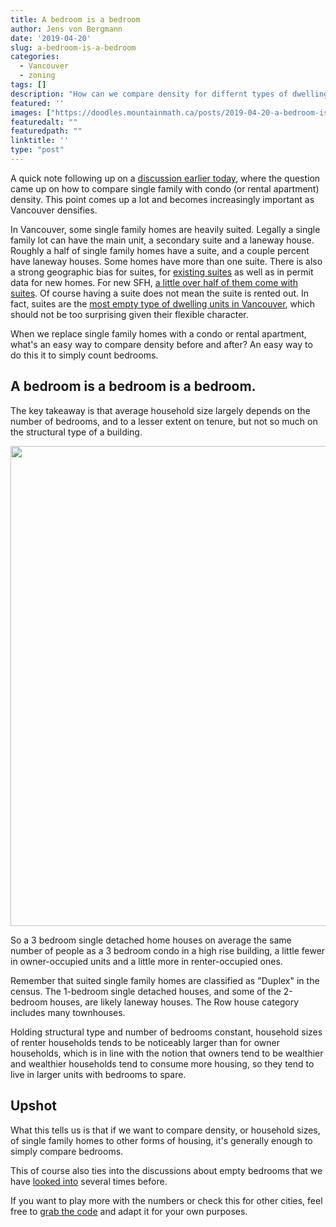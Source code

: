 ```yaml
---
title: A bedroom is a bedroom
author: Jens von Bergmann
date: '2019-04-20'
slug: a-bedroom-is-a-bedroom
categories:
  - Vancouver
  - zoning
tags: []
description: "How can we compare density for differnt types of dwellings? Just look at the bedrooms!"
featured: ''
images: ["https://doodles.mountainmath.ca/posts/2019-04-20-a-bedroom-is-a-bedroom_files/figure-html/bedrooms-1.png"]
featuredalt: ""
featuredpath: ""
linktitle: ''
type: "post"
---
```




A quick note following up on a [discussion earlier today](https://twitter.com/YVRHousing/status/1119747981131935745), where the question came up on how to compare single family with condo (or rental apartment) density. This point comes up a lot and becomes increasingly important as Vancouver densifies.

In Vancouver, some single family homes are heavily suited. Legally a single family lot can have the main unit, a secondary suite and a laneway house. Roughly a half of single family homes have a suite, and a couple percent have laneway houses. Some homes have more than one suite. There is also a strong geographic bias for suites, for [existing suites](https://doodles.mountainmath.ca/blog/2018/05/23/teardowns-and-emissions/) as well as in permit data for new homes. For new SFH, [a little over half of them come with suites](https://doodles.mountainmath.ca/blog/2018/07/17/making-room/). Of course having a suite does not mean the suite is rented out. In fact, suites are the [most empty type of dwelling units in Vancouver](https://doodles.mountainmath.ca/blog/2018/01/25/empty-suites/), which should not be too surprising given their flexible character.

When we replace single family homes with a condo or rental apartment, what's an easy way to compare density before and after? An easy way to do this it to simply count bedrooms.

## A bedroom is a bedroom is a bedroom.
The key takeaway is that average household size largely depends on the number of bedrooms, and to a lesser extent on tenure, but not so much on the structural type of a building. 







<img src="/posts/2019-04-20-a-bedroom-is-a-bedroom_files/figure-html/bedrooms-1.png" width="768" />

So a 3 bedroom single detached home houses on average the same number of people as a 3 bedroom condo in a high rise building, a little fewer in owner-occupied units and a little more in renter-occupied ones.

Remember that suited single family homes are classified as "Duplex" in the census. The 1-bedroom single detached houses, and some of the 2-bedroom houses, are likely laneway houses. The Row house category includes many townhouses.

Holding structural type and number of bedrooms constant, household sizes of renter households tends to be noticeably larger than for owner households, which is in line with the notion that owners tend to be wealthier and wealthier households tend to consume more housing, so they tend to live in larger units with bedrooms to spare.

## Upshot
What this tells us is that if we want to compare density, or household sizes, of single family homes to other forms of housing, it's generally enough to simply compare bedrooms. 

This of course also ties into the discussions about empty bedrooms that we have [looked into](https://doodles.mountainmath.ca/blog/2018/07/17/making-room/) several times before.

If you want to play more with the numbers or check this for other cities, feel free to [grab the code](https://github.com/mountainMath/doodles/blob/master/content/posts/2019-04-20-a-bedroom-is-a-bedroom.Rmarkdown) and adapt it for your own purposes.



